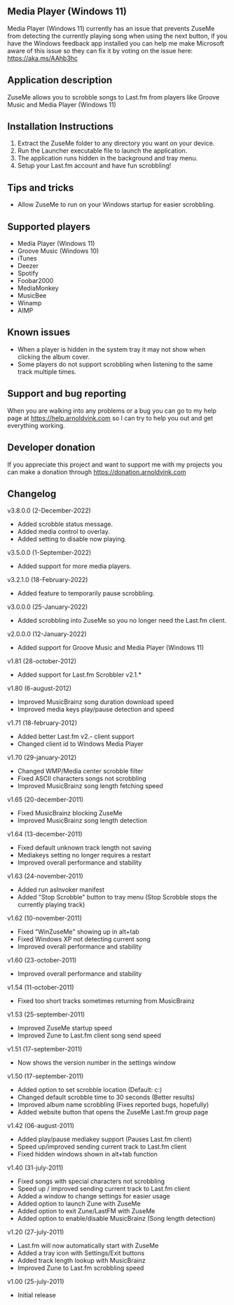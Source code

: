 ## Media Player (Windows 11)
Media Player (Windows 11) currently has an issue that prevents ZuseMe from detecting the currently playing song when using the next button, if you have the Windows feedback app installed you can help me make Microsoft aware of this issue so they can fix it by voting on the issue here: https://aka.ms/AAhb3hc

## Application description
ZuseMe allows you to scrobble songs to Last.fm from players like Groove Music and Media Player (Windows 11)

## Installation Instructions
1) Extract the ZuseMe folder to any directory you want on your device.
2) Run the Launcher executable file to launch the application.
3) The application runs hidden in the background and tray menu.
4) Setup your Last.fm account and have fun scrobbling!

## Tips and tricks
- Allow ZuseMe to run on your Windows startup for easier scrobbling.

## Supported players
- Media Player (Windows 11)
- Groove Music (Windows 10)
- iTunes
- Deezer
- Spotify
- Foobar2000
- MediaMonkey
- MusicBee
- Winamp
- AIMP

## Known issues
- When a player is hidden in the system tray it may not show when clicking the album cover.
- Some players do not support scrobbling when listening to the same track multiple times.

## Support and bug reporting
When you are walking into any problems or a bug you can go to my help page at https://help.arnoldvink.com so I can try to help you out and get everything working.

## Developer donation
If you appreciate this project and want to support me with my projects you can make a donation through https://donation.arnoldvink.com

## Changelog
v3.8.0.0 (2-December-2022)
- Added scrobble status message.
- Added media control to overlay.
- Added setting to disable now playing.

v3.5.0.0 (1-September-2022)
- Added support for more media players.

v3.2.1.0 (18-February-2022)
- Added feature to temporarily pause scrobbling.

v3.0.0.0 (25-January-2022)
- Added scrobbling into ZuseMe so you no longer need the Last.fm client.

v2.0.0.0 (12-January-2022)
- Added support for Groove Music and Media Player (Windows 11)

v1.81 (28-october-2012)
- Added support for Last.fm Scrobbler v2.1.*

v1.80 (6-august-2012)
- Improved MusicBrainz song duration download speed
- Improved media keys play/pause detection and speed

v1.71 (18-february-2012)
- Added better Last.fm v2.- client support 
- Changed client id to Windows Media Player

v1.70 (29-january-2012)
- Changed WMP/Media center scrobble filter
- Fixed ASCII characters songs not scrobbling
- Improved MusicBrainz song length fetching speed

v1.65 (20-december-2011)
- Fixed MusicBrainz blocking ZuseMe
- Improved MusicBrainz song length detection

v1.64 (13-december-2011)
- Fixed default unknown track length not saving
- Mediakeys setting no longer requires a restart
- Improved overall performance and stability

v1.63 (24-november-2011)
- Added run asInvoker manifest
- Added "Stop Scrobble" button to tray menu
(Stop Scrobble stops the currently playing track)

v1.62 (10-november-2011)
- Fixed "WinZuseMe" showing up in alt+tab
- Fixed Windows XP not detecting current song
- Improved overall performance and stability

v1.60 (23-october-2011)
- Improved overall performance and stability

v1.54 (11-october-2011)
- Fixed too short tracks sometimes returning from MusicBrainz

v1.53 (25-september-2011)
- Improved ZuseMe startup speed
- Improved Zune to Last.fm client song send speed

v1.51 (17-september-2011)
- Now shows the version number in the settings window

v1.50 (17-september-2011)
- Added option to set scrobble location (Default: c:\)
- Changed default scrobble time to 30 seconds (Better results)
- Improved album name scrobbling (Fixes reported bugs, hopefully)
- Added website button that opens the ZuseMe Last.fm group page

v1.42 (06-august-2011)
- Added play/pause mediakey support (Pauses Last.fm client)
- Speed up/improved sending current track to Last.fm client
- Fixed hidden windows shown in alt+tab function

v1.40 (31-july-2011)
- Fixed songs with special characters not scrobbling
- Speed up / improved sending current track to Last.fm client
- Added a window to change settings for easier usage
- Added option to launch Zune with ZuseMe
- Added option to exit Zune/LastFM with ZuseMe
- Added option to enable/disable MusicBrainz (Song length detection)

v1.20 (27-july-2011)
- Last.fm will now automatically start with ZuseMe
- Added a tray icon with Settings/Exit buttons
- Added track length lookup with MusicBrainz
- Improved Zune to Last.fm scrobbling speed

v1.00 (25-july-2011)
- Initial release
